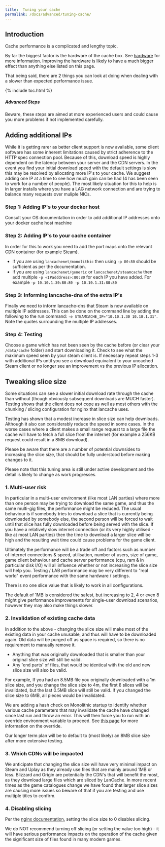 ```yaml
---
title:  Tuning your cache
permalink: /docs/advanced/tuning-cache/
---
```


## Introduction

Cache performance is a complicated and lengthy topic.

By far the biggest factor is the hardware of the cache box. See [hardware](/docs/hardware/) for more information. Improving the hardware is likely to have a much bigger effect than anything else listed on this page.

That being said, there are 2 things you can look at doing when dealing with a slower than expected performance issue.

{% include toc.html %}

<div class="note info">
<h5>Advanced Steps</h5>
<p>
Beware, these steps are aimed at more experienced users and could cause you more problems if not implemented carefully.
</p>
</div>

## Adding additional IPs

While it is getting rarer as better client support is now available, some client software has some inherent limitations caused by strict adherence to the HTTP spec connection pool. Because of this, download speed is highly dependent on the latency between your server and the CDN servers. In the event you find your initial download speed with the default settings is slow this may be resolved by allocating more IP's to your cache. We suggest adding one IP at a time to see how much gain can be had (4 has been seen to work for a number of people). The most likely situation for this to help is in larger installs where you have a LAG network connection and are trying to balance many requests over muliple NICs.

### Step 1: Adding IP's to your docker host

Consult your OS documentation in order to add additional IP addresses onto your docker cache host machine

### Step 2: Adding IP's to your cache container

In order for this to work you need to add the port maps onto the relevant CDN container (for example Steam).

* If you are using `lancachenet/monolithic` then using `-p 80:80` should be sufficient as per the documentation.
* If you are using `lancachenet/generic` or `lancachenet/steamcache` then add multiple `-p <IPadddress>:80:80` for each IP you have added. For example `-p 10.10.1.30:80:80 -p 10.10.1.31:80:80`

### Step 3: Informing lancache-dns of the extra IP's

Finally we need to inform lancache-dns that Steam is now available on multiple IP addresses. This can be done on the command line by adding the following to the run command: `-e STEAMCACHE_IP="10.10.1.30 10.10.1.31"`. Note the quotes surrounding the multiple IP addresses.

### Step 4: Testing

Choose a game which has not been seen by the cache before (or clear your `/data/cache` folder) and start downloading it. Check to see what the maximum speed seen by your steam client is. If necessary repeat steps 1-3 with additional IPs until you see a download equivalent to your uncached Steam client or no longer see an improvement vs the previous IP allocation.

## Tweaking slice size

Some situations can see a slower initial download rate through the cache than without (though obviously subsequent downloads are MUCH faster). Testing shows that the client does not cope as well as most others with the chunking / slicing configuration for nginx that lancache uses.

Testing has shown that a modest increase in slice size can help downloads. Although it also can considerably reduce the speed in some cases. In the worse cases where a client makes a small range request to a large file the cache will have to fetch a full slice from the internet (for example a 256KB request could result in a 8MB download).

Please be aware that there are a number of potential downsides to increasing the slice size, that should be fully understood before making changes to it.

Please note that this tuning area is still under active development and the detail is likely to change as work progresses.

### 1. Multi-user risk

In particular in a multi-user environment (like most LAN parties) where more than one person may be trying to download the same game, and thus the same multi-gig files, the performance might be reduced. The usual behaviour is if somebody tries to download a slice that is currently being downloaded by somebody else, the second person will be forced to wait until that slice has fully downloaded before being served with the slice. If you have a relatively slow internet connection (or its very highly utilised - like at most LAN parties) then the time to download a larger slice will be high and the resulting wait time could cause problems for the game client.

Ultimately the performance will be a trade off and factors such as number of internet connections & speed, utilisation, number of users, size of game, game client behaviour and cache server performance (cpu, ram & in particular disk I/O) will all influence whether or not increasing the slice size will help you. Testing / LAB performance may be very different to "real world" event performance with the same hardware / settings.

There is no one slice value that is likely to work in all configurations.

The default of 1MB is considered the safest, but increasing to 2, 4 or even 8 might give performance improvements for single-user download scenarios, however they may also make things slower.

### 2. Invalidation of existing cache data

In addition to the above - changing the slice size will make most of the existing data in your cache unusable, and thus will have to be downloaded again. Old data will be purged off as space is required, so there is no requirement to manually remove it.

* Anything that was originally downloaded that is smaller than your original slice size will still be valid.
* Any 'end parts' of files, that would be identical with the old and new slice size will also be valid.

For example, If you had an 8.5MB file you originally downloaded with a 1m slice size, and you change the slice size to 4m, the first 8 slices will be invalidated, but the last 0.5MB slice will still be valid. If you changed the slice size to 6MB, all pieces would be invalidated.

We are adding a hash check on Monolithic startup to identify whether various cache parameters that may invalidate the cache have changed since last run and throw an error. This will then force you to run with an override environment variable to proceed. See [this page](/docs/advanced/config-hash/) for more information on the override.

Our longer term plan will be to default to (most likely) an 8MB slice size after more extensive testing.

### 3. Which CDNs will be impacted

We anticipate that changing the slice size will have very minimal impact on Steam and Uplay as they already use files that are mainly around 1MB or less. Blizzard and Origin are potentially the CDN's that will benefit the most, as they download large files which are sliced by LanCache. In more recent times as the game catalogues change we have found that larger slice sizes are causing more issues so beware of that if you are testing and use multiple titles to confirm.

### 4. Disabling slicing

Per the [nginx documentation](http://nginx.org/en/docs/http/ngx_http_slice_module.html), setting the slice size to 0 disables slicing.

We do NOT recommend turning off slicing (or setting the value too high) - it will have serious performance impacts on the operation of the cache given the significant size of files found in many modern games.

